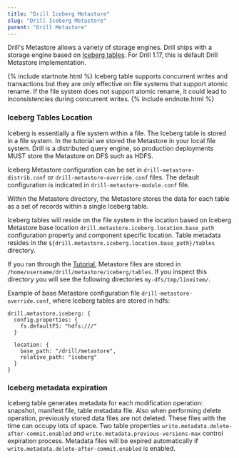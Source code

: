 ```yaml
---
title: "Drill Iceberg Metastore"
slug: "Drill Iceberg Metastore"
parent: "Drill Metastore"
---
```


Drill's Metastore allows a variety of storage engines. Drill ships with a storage engine based on
 [Iceberg tables](http://iceberg.incubator.apache.org). For Drill 1.17, this is default Drill Metastore
 implementation.

{% include startnote.html %}
Iceberg table supports concurrent writes and transactions but they are only effective on file systems that support
 atomic rename.
If the file system does not support atomic rename, it could lead to inconsistencies during concurrent writes.
{% include endnote.html %}

### Iceberg Tables Location

Iceberg is essentially a file system within a file. The Iceberg table is stored in a file system. In the tutorial we
 stored the Metastore in your local file system. Drill is a distributed query engine, so production deployments MUST
 store the Metastore on DFS such as HDFS.

Iceberg Metastore configuration can be set in `drill-metastore-distrib.conf` or `drill-metastore-override.conf` files.
The default configuration is indicated in `drill-metastore-module.conf` file.

Within the Metastore directory, the Metastore stores the data for each table as a set of records within a single Iceberg table.

Iceberg tables will reside on the file system in the location based on Iceberg Metastore base location
 `drill.metastore.iceberg.location.base_path` configuration property and component specific location.
Table metadata resides in the `${drill.metastore.iceberg.location.base_path}/tables` directory.

If you ran through the [Tutorial]({{site.baseurl}}/docs/using-drill-metastore/#tutorial), Metastore files are stored in `/home/username/drill/metastore/iceberg/tables`.
If you inspect this directory you will see the following directories `my-dfs/tmp/lineitem/`.

Example of base Metastore configuration file `drill-metastore-override.conf`, where Iceberg tables are stored in
 hdfs:

```
drill.metastore.iceberg: {
  config.properties: {
    fs.defaultFS: "hdfs:///"
  }

  location: {
    base_path: "/drill/metastore",
    relative_path: "iceberg"
  }
}
```

### Iceberg metadata expiration

Iceberg table generates metadata for each modification operation:
snapshot, manifest file, table metadata file. Also when performing delete operation,
previously stored data files are not deleted. These files with the time can occupy lots of space.
Two table properties `write.metadata.delete-after-commit.enabled` and `write.metadata.previous-versions-max`
control expiration process. Metadata files will be expired automatically if
`write.metadata.delete-after-commit.enabled` is enabled.
